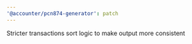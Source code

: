 ```yaml
---
'@accounter/pcn874-generator': patch
---
```


Stricter transactions sort logic to make output more consistent

